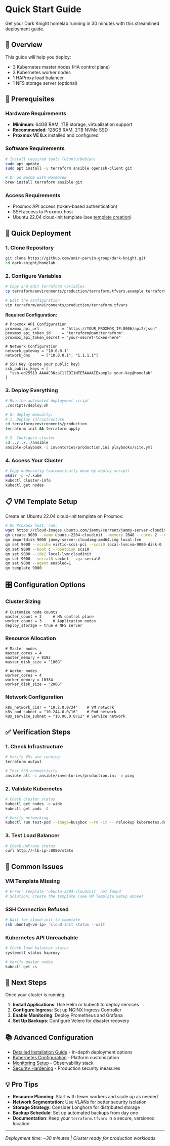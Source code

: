 # Quick Start Guide

Get your Dark Knight homelab running in 30 minutes with this streamlined deployment guide.

## 🎯 Overview

This guide will help you deploy:
- 3 Kubernetes master nodes (HA control plane)
- 3 Kubernetes worker nodes  
- 1 HAProxy load balancer
- 1 NFS storage server (optional)

## 🔧 Prerequisites

### Hardware Requirements
- **Minimum**: 64GB RAM, 1TB storage, virtualization support
- **Recommended**: 128GB RAM, 2TB NVMe SSD
- **Proxmox VE 8.x** installed and configured

### Software Requirements
```bash
# Install required tools (Ubuntu/Debian)
sudo apt update
sudo apt install -y terraform ansible openssh-client git

# Or on macOS with Homebrew
brew install terraform ansible git
```

### Access Requirements
- Proxmox API access (token-based authentication)
- SSH access to Proxmox host
- Ubuntu 22.04 cloud-init template (see [template creation](#vm-template-setup))

## 🚀 Quick Deployment

### 1. Clone Repository
```bash
git clone https://github.com/amir-parvin-group/dark-knight.git
cd dark-knight/homelab
```

### 2. Configure Variables
```bash
# Copy and edit Terraform variables
cp terraform/environments/production/terraform.tfvars.example terraform/environments/production/terraform.tfvars

# Edit the configuration
vim terraform/environments/production/terraform.tfvars
```

**Required Configuration:**
```hcl
# Proxmox API Configuration
proxmox_api_url          = "https://YOUR_PROXMOX_IP:8006/api2/json"
proxmox_api_token_id     = "terraform@pam!terraform"
proxmox_api_token_secret = "your-secret-token-here"

# Network Configuration  
network_gateway = "10.0.0.1"
network_dns     = ["10.0.0.1", "1.1.1.1"]

# SSH Key (paste your public key)
ssh_public_keys = [
  "ssh-ed25519 AAAAC3NzaC1lZDI1NTE5AAAAIExample your-key@homelab"
]
```

### 3. Deploy Everything
```bash
# Run the automated deployment script
./scripts/deploy.sh

# Or deploy manually:
# 1. Deploy infrastructure
cd terraform/environments/production
terraform init && terraform apply

# 2. Configure cluster  
cd ../../../ansible
ansible-playbook -i inventories/production.ini playbooks/site.yml
```

### 4. Access Your Cluster
```bash
# Copy kubeconfig (automatically done by deploy script)
mkdir -p ~/.kube
kubectl cluster-info
kubectl get nodes
```

## 📋 VM Template Setup

Create an Ubuntu 22.04 cloud-init template on Proxmox:

```bash
# On Proxmox host, run:
wget https://cloud-images.ubuntu.com/jammy/current/jammy-server-cloudimg-amd64.img
qm create 9000 --name ubuntu-2204-cloudinit --memory 2048 --cores 2 --net0 virtio,bridge=vmbr0
qm importdisk 9000 jammy-server-cloudimg-amd64.img local-lvm
qm set 9000 --scsihw virtio-scsi-pci --scsi0 local-lvm:vm-9000-disk-0
qm set 9000 --boot c --bootdisk scsi0
qm set 9000 --ide2 local-lvm:cloudinit
qm set 9000 --serial0 socket --vga serial0
qm set 9000 --agent enabled=1
qm template 9000
```

## 🎛️ Configuration Options

### Cluster Sizing
```hcl
# Customize node counts
master_count = 3     # HA control plane
worker_count = 3     # Application nodes
deploy_storage = true # NFS server
```

### Resource Allocation
```hcl
# Master nodes
master_cores = 4
master_memory = 8192
master_disk_size = "100G"

# Worker nodes  
worker_cores = 4
worker_memory = 16384
worker_disk_size = "200G"
```

### Network Configuration
```hcl
k8s_network_cidr = "10.2.0.0/24"    # VM network
k8s_pod_subnet = "10.244.0.0/16"    # Pod network
k8s_service_subnet = "10.96.0.0/12" # Service network
```

## ✅ Verification Steps

### 1. Check Infrastructure
```bash
# Verify VMs are running
terraform output

# Test SSH connectivity
ansible all -i ansible/inventories/production.ini -m ping
```

### 2. Validate Kubernetes
```bash
# Check cluster status
kubectl get nodes -o wide
kubectl get pods -A

# Verify networking
kubectl run test-pod --image=busybox --rm -it -- nslookup kubernetes.default
```

### 3. Test Load Balancer
```bash
# Check HAProxy status
curl http://<lb-ip>:8080/stats
```

## 🔧 Common Issues

### VM Template Missing
```bash
# Error: template 'ubuntu-2204-cloudinit' not found
# Solution: Create the template (see VM Template Setup above)
```

### SSH Connection Refused  
```bash
# Wait for cloud-init to complete
ssh ubuntu@<vm-ip> 'cloud-init status --wait'
```

### Kubernetes API Unreachable
```bash
# Check load balancer status
systemctl status haproxy

# Verify master nodes
kubectl get cs
```

## 🎯 Next Steps

Once your cluster is running:

1. **Install Applications**: Use Helm or kubectl to deploy services
2. **Configure Ingress**: Set up NGINX Ingress Controller  
3. **Enable Monitoring**: Deploy Prometheus and Grafana
4. **Set Up Backups**: Configure Velero for disaster recovery

## 📚 Advanced Configuration

- [Detailed Installation Guide](./installation/) - In-depth deployment options
- [Kubernetes Configuration](./kubernetes/) - Platform customization
- [Monitoring Setup](./monitoring/) - Observability stack
- [Security Hardening](./security/) - Production security measures

## 💡 Pro Tips

- **Resource Planning**: Start with fewer workers and scale up as needed
- **Network Segmentation**: Use VLANs for better security isolation
- **Storage Strategy**: Consider Longhorn for distributed storage
- **Backup Schedule**: Set up automated backups from day one
- **Documentation**: Keep your `terraform.tfvars` in a secure, versioned location

---
*Deployment time: ~30 minutes | Cluster ready for production workloads*
